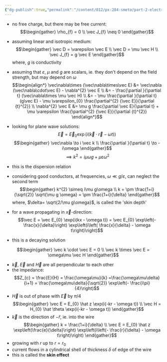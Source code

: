 ```yaml
---
{"dg-publish":true,"permalink":"/content/012/px-284-smeto/part-2-electromagnetic-theory/s-em-waves-at-boundaries/px-284-s3a-conductors/","noteIcon":"1","created":"2025-08-27T13:15:28.797+01:00","updated":"2025-03-14T07:05:19.000+00:00"}
---
```


- no free charge, but there may be free current:
$$\begin{gather}
\rho_{f} = 0 \\
\vec J_{f} \neq 0
\end{gather}$$
- assuming linear and isotropic medium:
$$\begin{gather}
\vec D = \varepsilon \vec E  \\
\vec D = \mu \vec H \\
\vec J_{f} = g \vec E
\end{gather}$$
	where, $g$ is conductivity
- assuming that $\varepsilon$, $\mu$ and $g$ are scalars, ie. they don't depend on the field strength, but may depend on $\omega$
$$\begin{align*}
\vec\nabla\times (\vec\nabla\times\vec  E) &= \vec\nabla (\vec\nabla\cdot\vec  E) - \nabla^{2} \vec E \\
&= - \frac{\partial }{\partial t} (\vec\nabla\times \mu \vec H) \\
&= - \mu \frac{\partial }{\partial t} (g\vec E) - \mu \varepsilon_{0} \frac{\partial^{2} {\vec E}}{\partial {t}^{2}} \\
\nabla^{2} \vec E &= \mu g \frac{\partial \vec E}{\partial t} + \mu \varepsilon \frac{\partial^{2} {\vec E}}{\partial {t}^{2}}
\end{align*}$$
- looking for plane wave solutions:
$$\vec E = \vec E_{0} \exp(i(\vec k \cdot \vec r - \omega t))$$
$$\begin{gather}
\vec\nabla \to i \vec k \\
\frac{\partial }{\partial t} \to -i\omega
\end{gather}$$
$$\implies k^{2} = i\mu\omega g + \mu \varepsilon\omega^{2}$$
- this is the dispersion relation

- considering good conductors, at frequencies, $\omega \ll g/\varepsilon$, can neglect the second term
$$\begin{gather}
k^{2} \simeq i\mu g\omega \\
	k = \pm \frac{1+i}{\sqrt{2}} \sqrt{\mu g \omega} = \pm \frac{1+i}{\delta}
\end{gather}$$
	where, $\delta= \sqrt{2/\mu g\omega}$, is called the 'skin depth'
- for a wave propagating in $\vec x$-direction:
$$\vec E = \vec E_{0} \exp(i(kx - \omega t)) = \vec E_{0} \exp\left(-\frac{x}{\delta}\right) \exp\left(i\left( \frac{x}{\delta} - \omega t\right)\right)$$
- this is a decaying solution

$$\begin{gather}
\vec k \cdot \vec E = 0 \\
\vec k \times \vec E = \omega\mu \vec H
\end{gather}$$
- $\vec k$, $\vec E$ and $\vec H$ are all perpendicular to each other
- the impedance: 
$$Z_{c} = \frac{E}{H} = \frac{\omega\mu}{k} =\frac{\omega\mu\delta}{i+1} = \frac{\omega\mu\delta}{\sqrt{2}} \exp\left(- \frac{i\pi}{4}\right)$$
- $\vec H$ is out of phase with $\vec E$ by $\pi/4$
$$\begin{gather}
\vec E = E_{0} \hat z \exp(i(-kr - \omega t)) \\
\vec H = H_{0}  \hat \theta  \exp(i(-kr - \omega t))
\end{gather}$$
- $\vec k$ is the direction of $- \hat r$, ie. into the wire
$$\begin{gather} 
k = \frac{1+i}{\delta} \\
\vec E = E_{0} \hat z \exp\left(\frac{e}{\delta}\right) \exp\left(i\left(- \frac{r}{\delta} - \omega t\right)\right)
\end{gather}$$
- growing with $r$ up to $r = r_{0}$
- current flows in a cylindrical shell of thickness $\delta$ of edge of the wire
- this is called the **skin effect**
